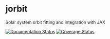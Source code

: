 # jorbit
Solar system orbit fitting and integration with JAX

[![Documentation Status](https://readthedocs.org/projects/jorbit/badge/?version=latest)](https://jorbit.readthedocs.io/en/latest/?badge=latest)
[![Coverage Status](https://coveralls.io/repos/github/ben-cassese/jorbit/badge.svg?branch=main)](https://coveralls.io/github/ben-cassese/jorbit?branch=main)